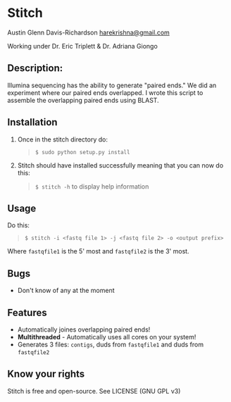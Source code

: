 # Stitch

Austin Glenn Davis-Richardson
<harekrishna@gmail.com>

Working under Dr. Eric Triplett & Dr. Adriana Giongo

## Description:

Illumina sequencing has the ability to generate "paired ends."
We did an experiment where our paired ends overlapped.
I wrote this script to assemble the overlapping paired ends using BLAST.

## Installation

1. Once in the stitch directory do:
   > `$ sudo python setup.py install`

2. Stitch should have installed successfully meaning that you can now do this:
   > `$ stitch -h`
   to display help information

## Usage

Do this:

> `$ stitch -i <fastq file 1> -j <fastq file 2> -o <output prefix>`

Where `fastqfile1` is the 5' most and `fastqfile2` is the 3' most.

## Bugs

 - Don't know of any at the moment

## Features

 - Automatically joines overlapping paired ends!
 - **Multithreaded** - Automatically uses all cores on your system!
 - Generates 3 files: `contigs`, duds from `fastqfile1` and duds from
   `fastqfile2`

## Know your rights

Stitch is free and open-source.
See LICENSE (GNU GPL v3)